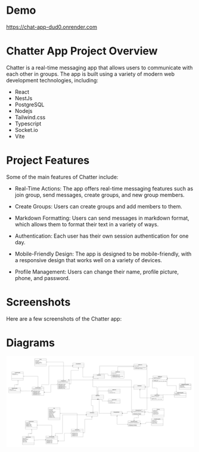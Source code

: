 # Demo
https://chat-app-dud0.onrender.com

# Chatter App Project Overview

Chatter is a real-time messaging app that allows users to communicate with each other in groups.
The app is built using a variety of modern web development technologies, including:

- React
- NestJs
- PostgreSQL
- Nodejs
- Tailwind.css
- Typescript
- Socket.io
- Vite

# Project Features

Some of the main features of Chatter include:

- Real-Time Actions: The app offers real-time messaging features such as join group, send messages, create groups, and new group members.

- Create Groups: Users can create groups and add members to them.

- Markdown Formatting: Users can send messages in markdown format, which allows them to format their text in a variety of ways.

- Authentication: Each user has their own session authentication for one day.

- Mobile-Friendly Design: The app is designed to be mobile-friendly, with a responsive design that works well on a variety of devices.

- Profile Management: Users can change their name, profile picture, phone, and password.

# Screenshots

Here are a few screenshots of the Chatter app:

# Diagrams

![Diagram](Untitled.jpg)
